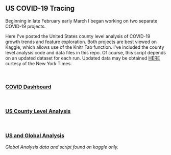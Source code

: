 ## US COVID-19 Tracing

Beginning in late February early March I began working on two separate COVID-19 projects.

Here I've posted the United States county level analysis of COVID-19 growth trends and feature exploration. Both projects are best viewed on Kaggle, which allows use of the Knitr Tab function. I've included the county level analysis code and data files in this repo. Of course, this script depends on an updated dataset for each run. Updated data may be obtained [HERE](https://www.kaggle.com/fireballbyedimyrnmom/us-counties-covid-19-dataset) curtesy of the New York Times.

<br>

### [COVID Dashboard](https://m-jmc.github.io)


<br>

### [US County Level Analysis](https://www.kaggle.com/mcnamamj/us-county-spread-sir-mice-svm)

<br>

### [US and Global Analysis](https://www.kaggle.com/mcnamamj/covid-19-graphing-and-mapping)
*Global Analysis data and script found on kaggle only.*
